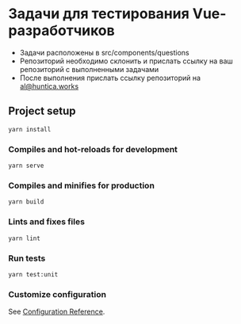 # Задачи для тестирования Vue-разработчиков

* Задачи расположены в src/components/questions
* Репозиторий необходимо склонить и прислать ссылку на ваш репозиторий с выполненными задачами
* После выполнения прислать ссылку репозиторий на al@huntica.works

## Project setup
```
yarn install
```

### Compiles and hot-reloads for development
```
yarn serve
```

### Compiles and minifies for production
```
yarn build
```

### Lints and fixes files
```
yarn lint
```

### Run tests
```
yarn test:unit
```

### Customize configuration
See [Configuration Reference](https://cli.vuejs.org/config/).
